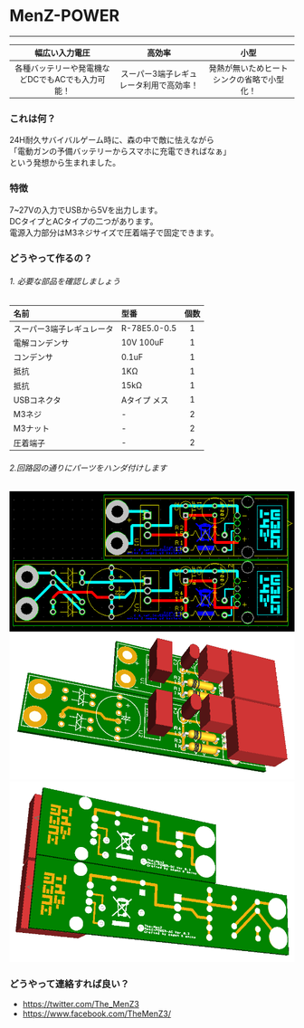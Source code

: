# MenZ-POWER #
***

|幅広い入力電圧|高効率|小型|
|:---:|:---:|:---:|
|各種バッテリーや発電機などDCでもACでも入力可能！|スーパー3端子レギュレータ利用で高効率！|発熱が無いためヒートシンクの省略で小型化！|

### これは何？ ###

24H耐久サバイバルゲーム時に、森の中で敵に怯えながら  
「電動ガンの予備バッテリーからスマホに充電できればなぁ」  
という発想から生まれました。

### 特徴 ###

7~27Vの入力でUSBから5Vを出力します。  
DCタイプとACタイプの二つがあります。  
電源入力部分はM3ネジサイズで圧着端子で固定できます。

### どうやって作るの？ ###

###### 1. 必要な部品を確認しましょう

|名前|型番|個数|
|:---|:---|:---:|
|スーパー3端子レギュレータ|R-78E5.0-0.5|1|
|電解コンデンサ|10V 100uF|1|
|コンデンサ|0.1uF|1|
|抵抗|1KΩ|1|
|抵抗|15kΩ|1|
|USBコネクタ|Aタイプ メス|1|
|M3ネジ|-|2|
|M3ナット|-|2|
|圧着端子|-|2|

###### 2.回路図の通りにパーツをハンダ付けします
![基板アートワーク](./MenZ-POWER1.png)
![基板3Dイメージ１](./MenZ-POWER2.png)
![基板3Dイメージ２](./MenZ-POWER3.png)

### どうやって連絡すれば良い？ ###

* https://twitter.com/The_MenZ3
* https://www.facebook.com/TheMenZ3/
